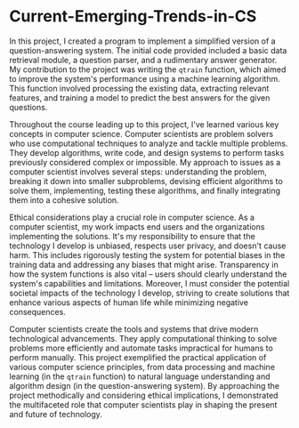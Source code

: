 # Current-Emerging-Trends-in-CS
In this project, I created a program to implement a simplified version of a question-answering system. The initial code provided included a basic data retrieval module, a question parser, and a rudimentary answer generator. My contribution to the project was writing the `qtrain` function, which aimed to improve the system's performance using a machine learning algorithm. This function involved processing the existing data, extracting relevant features, and training a model to predict the best answers for the given questions.

Throughout the course leading up to this project, I've learned various key concepts in computer science. Computer scientists are problem solvers who use computational techniques to analyze and tackle multiple problems. They develop algorithms, write code, and design systems to perform tasks previously considered complex or impossible. My approach to issues as a computer scientist involves several steps: understanding the problem, breaking it down into smaller subproblems, devising efficient algorithms to solve them, implementing, testing these algorithms, and finally integrating them into a cohesive solution.

Ethical considerations play a crucial role in computer science. As a computer scientist, my work impacts end users and the organizations implementing the solutions. It's my responsibility to ensure that the technology I develop is unbiased, respects user privacy, and doesn't cause harm. This includes rigorously testing the system for potential biases in the training data and addressing any biases that might arise. Transparency in how the system functions is also vital – users should clearly understand the system's capabilities and limitations. Moreover, I must consider the potential societal impacts of the technology I develop, striving to create solutions that enhance various aspects of human life while minimizing negative consequences.

Computer scientists create the tools and systems that drive modern technological advancements. They apply computational thinking to solve problems more efficiently and automate tasks impractical for humans to perform manually. This project exemplified the practical application of various computer science principles, from data processing and machine learning (in the `qtrain` function) to natural language understanding and algorithm design (in the question-answering system). By approaching the project methodically and considering ethical implications, I demonstrated the multifaceted role that computer scientists play in shaping the present and future of technology.
